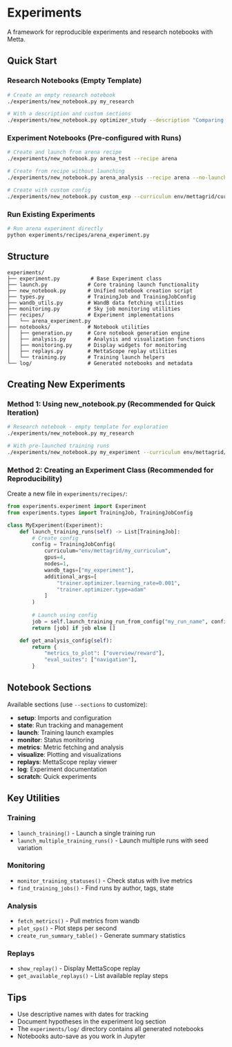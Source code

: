 # Experiments

A framework for reproducible experiments and research notebooks with Metta.

## Quick Start

### Research Notebooks (Empty Template)

```bash
# Create an empty research notebook
./experiments/new_notebook.py my_research

# With a description and custom sections
./experiments/new_notebook.py optimizer_study --description "Comparing optimizers" --sections setup,state,metrics,log
```

### Experiment Notebooks (Pre-configured with Runs)

```bash
# Create and launch from arena recipe
./experiments/new_notebook.py arena_test --recipe arena

# Create from recipe without launching
./experiments/new_notebook.py arena_analysis --recipe arena --no-launch

# Create with custom config
./experiments/new_notebook.py custom_exp --curriculum env/mettagrid/curriculum/test --gpus 2 --tags research,ablation
```

### Run Existing Experiments

```bash
# Run arena experiment directly
python experiments/recipes/arena_experiment.py
```

## Structure

```
experiments/
├── experiment.py          # Base Experiment class
├── launch.py             # Core training launch functionality
├── new_notebook.py       # Unified notebook creation script
├── types.py              # TrainingJob and TrainingJobConfig
├── wandb_utils.py        # WandB data fetching utilities
├── monitoring.py         # Sky job monitoring utilities
├── recipes/              # Experiment implementations
│   └── arena_experiment.py
├── notebooks/            # Notebook utilities
│   ├── generation.py     # Core notebook generation engine
│   ├── analysis.py       # Analysis and visualization functions
│   ├── monitoring.py     # Display widgets for monitoring
│   ├── replays.py        # MettaScope replay utilities
│   └── training.py       # Training launch helpers
└── log/                  # Generated notebooks and metadata
```

## Creating New Experiments

### Method 1: Using new_notebook.py (Recommended for Quick Iteration)

```bash
# Research notebook - empty template for exploration
./experiments/new_notebook.py my_research

# With pre-launched training runs
./experiments/new_notebook.py my_experiment --curriculum env/mettagrid/curriculum/test --gpus 4
```

### Method 2: Creating an Experiment Class (Recommended for Reproducibility)

Create a new file in `experiments/recipes/`:

```python
from experiments.experiment import Experiment
from experiments.types import TrainingJob, TrainingJobConfig

class MyExperiment(Experiment):
    def launch_training_runs(self) -> List[TrainingJob]:
        # Create config
        config = TrainingJobConfig(
            curriculum="env/mettagrid/my_curriculum",
            gpus=4,
            nodes=1,
            wandb_tags=["my_experiment"],
            additional_args=[
                "trainer.optimizer.learning_rate=0.001",
                "trainer.optimizer.type=adam"
            ]
        )
        
        # Launch using config
        job = self.launch_training_run_from_config("my_run_name", config)
        return [job] if job else []

    def get_analysis_config(self):
        return {
            "metrics_to_plot": ["overview/reward"],
            "eval_suites": ["navigation"],
        }
```

## Notebook Sections

Available sections (use `--sections` to customize):
- **setup**: Imports and configuration
- **state**: Run tracking and management
- **launch**: Training launch examples
- **monitor**: Status monitoring
- **metrics**: Metric fetching and analysis
- **visualize**: Plotting and visualizations
- **replays**: MettaScope replay viewer
- **log**: Experiment documentation
- **scratch**: Quick experiments

## Key Utilities

### Training
- `launch_training()` - Launch a single training run
- `launch_multiple_training_runs()` - Launch multiple runs with seed variation

### Monitoring
- `monitor_training_statuses()` - Check status with live metrics
- `find_training_jobs()` - Find runs by author, tags, state

### Analysis
- `fetch_metrics()` - Pull metrics from wandb
- `plot_sps()` - Plot steps per second
- `create_run_summary_table()` - Generate summary statistics

### Replays
- `show_replay()` - Display MettaScope replay
- `get_available_replays()` - List available replay steps

## Tips

- Use descriptive names with dates for tracking
- Document hypotheses in the experiment log section
- The `experiments/log/` directory contains all generated notebooks
- Notebooks auto-save as you work in Jupyter
